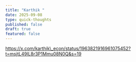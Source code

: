 ```yaml
---
title: "Karthik "
date: 2025-09-08
type: quick-thoughts
published: false
draft: true
featured: false
---
```

https://x.com/karthik\_econ/status/1963821916961075452?t=msjtL49IL8r3P1Mmu08N0Q&s=19